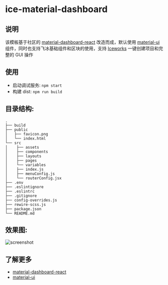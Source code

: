 # ice-material-dashboard

## 说明

该模板基于社区的 [material-dashboard-react](https://github.com/creativetimofficial/material-dashboard-react) 改造而成，默认使用 [material-ui](https://material-ui.com/) 组件，同时也支持飞冰基础组件和区块的使用，支持 [Iceworks](https://alibaba.github.io/ice/iceworks) 一键创建项目和完整的 GUI 操作

## 使用

- 启动调试服务: `npm start`
- 构建 dist: `npm run build`

## 目录结构:

```
.
├── build
├── public
│   ├── favicon.png
│   └── index.html
└── src
│    ├── assets
│    ├── components
│    ├── layouts
│    ├── pages
│    └── variables
│    ├── index.js
│    ├── menuConfig.js
│    └── routerConfig.jsx
├── .env
├── .eslintignore
├── .eslintrc
├── .gitignore
├── config-overrides.js
├── rewire-scss.js
├── package.json
└── README.md
```

## 效果图:

![screenshot](https://img.alicdn.com/tfs/TB1lJJDFntYBeNjy1XdXXXXyVXa-2840-1596.png)

## 了解更多

- [material-dashboard-react](https://github.com/creativetimofficial/material-dashboard-react)
- [material-ui](https://material-ui.com/)
